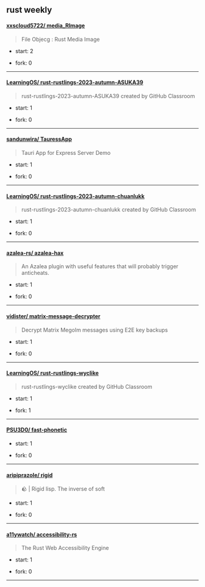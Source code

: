 ## rust weekly

#### [xxscloud5722/ media_RImage](https://github.com/xxscloud5722/media_RImage)
>  File Objecg : Rust Media Image
+ start: 2
+ fork: 0
---
#### [LearningOS/ rust-rustlings-2023-autumn-ASUKA39](https://github.com/LearningOS/rust-rustlings-2023-autumn-ASUKA39)
>  rust-rustlings-2023-autumn-ASUKA39 created by GitHub Classroom
+ start: 1
+ fork: 0
---
#### [sandunwira/ TauressApp](https://github.com/sandunwira/TauressApp)
>  Tauri App for Express Server Demo
+ start: 1
+ fork: 0
---
#### [LearningOS/ rust-rustlings-2023-autumn-chuanlukk](https://github.com/LearningOS/rust-rustlings-2023-autumn-chuanlukk)
>  rust-rustlings-2023-autumn-chuanlukk created by GitHub Classroom
+ start: 1
+ fork: 0
---
#### [azalea-rs/ azalea-hax](https://github.com/azalea-rs/azalea-hax)
>  An Azalea plugin with useful features that will probably trigger anticheats.
+ start: 1
+ fork: 0
---
#### [vidister/ matrix-message-decrypter](https://github.com/vidister/matrix-message-decrypter)
>  Decrypt Matrix Megolm messages using E2E key backups
+ start: 1
+ fork: 0
---
#### [LearningOS/ rust-rustlings-wyclike](https://github.com/LearningOS/rust-rustlings-wyclike)
>  rust-rustlings-wyclike created by GitHub Classroom
+ start: 1
+ fork: 1
---
#### [PSU3D0/ fast-phonetic](https://github.com/PSU3D0/fast-phonetic)
>  
+ start: 1
+ fork: 0
---
#### [aripiprazole/ rigid](https://github.com/aripiprazole/rigid)
>  🪨 | Rigid lisp. The inverse of soft
+ start: 1
+ fork: 0
---
#### [a11ywatch/ accessibility-rs](https://github.com/a11ywatch/accessibility-rs)
>  The Rust Web Accessibility Engine
+ start: 1
+ fork: 0
---